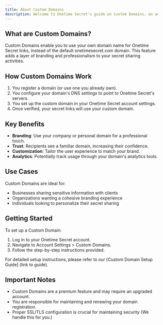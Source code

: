 ```yaml
---
title: About Custom Domains
description: Welcome to Onetime Secret's guide on Custom Domains, an advanced feature that allows you to personalize and enhance your secret sharing experience.
---
```



## What are Custom Domains?

Custom Domains enable you to use your own domain name for Onetime Secret links, instead of the default onetimesecret.com domain. This feature adds a layer of branding and professionalism to your secret sharing activities.

## How Custom Domains Work

1. You register a domain (or use one you already own).
2. You configure your domain's DNS settings to point to Onetime Secret's servers.
3. You set up the custom domain in your Onetime Secret account settings.
4. Once verified, your secret links will use your custom domain.

## Key Benefits

- **Branding**: Use your company or personal domain for a professional touch.
- **Trust**: Recipients see a familiar domain, increasing their confidence.
- **Customization**: Tailor the user experience to match your brand.
- **Analytics**: Potentially track usage through your domain's analytics tools.

## Use Cases

Custom Domains are ideal for:

- Businesses sharing sensitive information with clients
- Organizations wanting a cohesive branding experience
- Individuals looking to personalize their secret sharing

## Getting Started

To set up a Custom Domain:

1. Log in to your Onetime Secret account.
2. Navigate to Account Settings > Custom Domains.
3. Follow the step-by-step instructions provided.

For detailed setup instructions, please refer to our [Custom Domain Setup Guide] (link to guide).

## Important Notes

- Custom Domains are a premium feature and may require an upgraded account.
- You are responsible for maintaining and renewing your domain registration.
- Proper SSL/TLS configuration is crucial for maintaining security (We handle this for you.)


<!--
Communication Advice:

1. This content provides a clear overview of the Custom Domains feature, suitable for users who are considering or ready to implement it.
2. It emphasizes the benefits and use cases, helping users understand the value proposition.
3. The information is presented in a structured, easy-to-follow format.
4. The tone is professional and informative, appropriate for the target audience of likely business or power users.
5. To further enhance this page, consider:
   - Adding a visual diagram showing how Custom Domains integrate with Onetime Secret
   - Including a comparison table of features available with and without Custom Domains
   - Providing testimonials or case studies from users successfully using Custom Domains
   - Creating a troubleshooting section addressing common setup issues
   - Linking to related documentation pages (e.g., account upgrades, security best practices)

Remember to verify all information with the latest data from Onetime Secret before publishing. Also, consider including any specific requirements or limitations for Custom Domains that may be relevant to users.
-->
